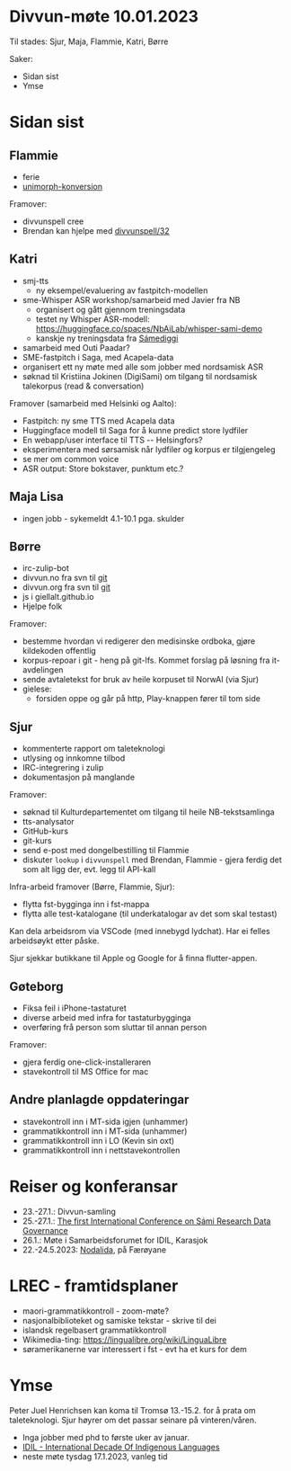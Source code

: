 # Divvun-møte 10.01.2023

Til stades: Sjur, Maja, Flammie, Katri, Børre

Saker:

* Sidan sist
* Ymse

# Sidan sist

## Flammie

* ferie
* [unimorph-konversion](https://unimorph.github.io)

Framover:

* divvunspell cree
* Brendan kan hjelpe med [divvunspell/32](https://github.com/divvun/divvunspell/issues/32)


## Katri

* smj-tts
    * ny eksempel/evaluering av fastpitch-modellen
* sme-Whisper ASR workshop/samarbeid med Javier fra NB
    * organisert og gått gjennom treningsdata
    * testet ny Whisper ASR-modell: \
      <https://huggingface.co/spaces/NbAiLab/whisper-sami-demo>
    * kanskje ny treningsdata fra [Sámediggi](https://media.digitalarkivet.no/play/105554)
* samarbeid med Outi Paadar?
* SME-fastpitch i Saga, med Acapela-data
* organisert ett ny møte med alle som jobber med nordsamisk ASR
* søknad til Kristiina Jokinen (DigiSami) om tilgang til nordsamisk talekorpus (read & conversation)

Framover (samarbeid med Helsinki og Aalto):
* Fastpitch: ny sme TTS med Acapela data
* Huggingface modell til Saga for å kunne predict store lydfiler
* En webapp/user interface til TTS -- Helsingfors?
* eksperimentera med sørsamisk når lydfiler og korpus er tilgjengeleg
* se mer om common voice
* ASR output: Store bokstaver, punktum etc.?

## Maja Lisa

* ingen jobb - sykemeldt 4.1-10.1 pga. skulder

## Børre

* irc-zulip-bot
* divvun.no fra svn til [git](https://github.com/divvungiellatekno/divvun.no)
* divvun.org fra svn til [git](https://github.com/divvungiellatekno/divvun.org)
* js i giellalt.github.io
* Hjelpe folk

Framover:

* bestemme hvordan vi redigerer den medisinske ordboka, gjøre kildekoden offentlig
* korpus-repoar i git - heng på git-lfs. Kommet forslag på løsning fra it-avdelingen
* sende avtaletekst for bruk av heile korpuset til NorwAI (via Sjur)
* gielese:
  * forsiden oppe og går på http, Play-knappen fører til tom side

## Sjur

* kommenterte rapport om taleteknologi
* utlysing og innkomne tilbod
* IRC-integrering i zulip
* dokumentasjon på manglande

Framover:

* søknad til Kulturdepartementet om tilgang til heile NB-tekstsamlinga
* tts-analysator
* GitHub-kurs
* git-kurs
* send e-post med dongelbestilling til Flammie
* diskuter `lookup` i `divvunspell` med Brendan, Flammie - gjera ferdig det
  som alt ligg der, evt. legg til API-kall

Infra-arbeid framover (Børre, Flammie, Sjur):

* flytta fst-bygginga inn i fst-mappa
* flytta alle test-katalogane (til underkatalogar av det som skal testast)

Kan dela arbeidsrom via VSCode (med innebygd lydchat). Har ei felles arbeidsøykt etter påske.

Sjur sjekkar butikkane til Apple og Google for å finna flutter-appen.

## Gøteborg

* Fiksa feil i iPhone-tastaturet
* diverse arbeid med infra for tastaturbygginga
* overføring frå person som sluttar til annan person

Framover:

* gjera ferdig one-click-installeraren
* stavekontroll til MS Office for mac

## Andre planlagde oppdateringar

* stavekontroll inn i MT-sida igjen (unhammer)
* grammatikkontroll inn i MT-sida (unhammer)
* grammatikkontroll inn i LO (Kevin sin oxt)
* grammatikkontroll inn i nettstavekontrollen

# Reiser og konferansar

* 23.-27.1.: Divvun-samling
* 25.-27.1.: [The first International Conference on Sámi Research Data Governance](https://uit.no/tavla/artikkel/794984/international_conference_on_s_mi_research_data_go)
* 26.1.: Møte i Samarbeidsforumet for IDIL, Karasjok
* 22.-24.5.2023: [Nodalida](https://www.nodalida2023.fo/call-for-papers), på Færøyane

# LREC - framtidsplaner

* maori-grammatikkontroll - zoom-møte?
* nasjonalbiblioteket og samiske tekstar - skrive til dei
* islandsk regelbasert grammatikkontroll
* Wikimedia-ting: <https://lingualibre.org/wiki/LinguaLibre>
* søramerikanerne var interessert i fst - evt ha et kurs for dem

# Ymse

Peter Juel Henrichsen kan koma til Tromsø 13.-15.2. for å
prata om taleteknologi. Sjur høyrer om det passar seinare på vinteren/våren.

* Inga jobber med phd to første uker av januar.
* [IDIL - International Decade Of Indigenous Languages](https://fpcc.ca/stories/the-decade-of-indigenous-languages/)
* neste møte tysdag 17.1.2023, vanleg tid
